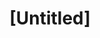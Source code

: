 ---
pid: ch314
title: "[Untitled]"
location_transcription: 
coordinates: "[-75.163865099882, 39.952609007357]"
zipcode: '19090'
gen_neighborhood: 
neighborhood: 
outside_phl: 'Willow Grove PA '
age: '73'
age_range: 70+
instagram: 
image_file_name: ch_314.jpg
proposal_transcription: Immigrants and refugees enrich Philadelphia. Southeast Philadelphia
topic: Immigration
topic_summary: 0, 0
type: Other No Form
keywords_other: 
credit: Martha Lubell
image_labels: 
twitter: 
facebook: 
permalink: "/monuments/ch314/"
layout: item-page
---